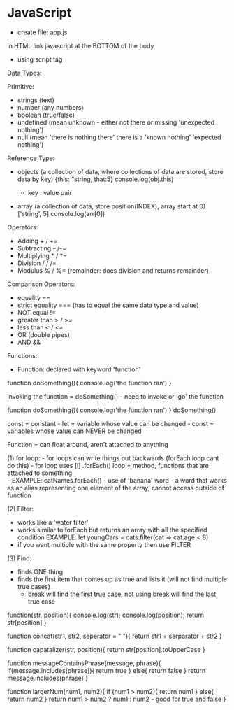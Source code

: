 # JavaScript

- create file: app.js 

in HTML link javascript at the BOTTOM of the body 
- using script tag 


Data Types: 

Primitive:
- strings (text)
- number (any numbers)
- boolean (true/false)
- undefined (mean unknown - either not there or missing 'unexpected nothing')
- null (mean 'there is nothing there' there is a 'known nothing' 'expected nothing')

Reference Type:
- objects (a collection of data, where collections of data are stored, store data by key)
    {this: "string, that:5}
    console.log(obj.this)
    - key : value pair 

- array (a collection of data, store position(INDEX), array start at 0)
    ['string', 5]
    console.log(arr[0])

Operators:
-  Adding + / +=
- Subtracting - /-=
- Multiplying * / *=
- Division /  / /=
- Modulus %  / %= (remainder: does division and returns remainder)

Comparison Operators:
- equality ==
- strict equality === (has to equal the same data type and value)
- NOT equal != 
- greater than > / >=
- less than < / <=
- OR (double pipes)
- AND &&

Functions:
- Function: declared with keyword 'function' 

function doSomething(){
    console.log('the function ran')
}

invoking the function = doSomething()
    - need to invoke or 'go' the function 

function doSomething(){
    console.log('the function ran')
}
doSomething()

<!-- Tuesday -->
const = constant 
    - let = variable whose value can be changed 
    - const = variables whose value can NEVER be changed 

Function = can float around, aren't attached to anything



<!-- NOTE three most common array methods -->
(1) for loop:
    - for loops can  write things out backwards (forEach loop cant do this)
    - for loop uses [i] 
.forEach() loop = method, functions that are attached to something  
    - EXAMPLE: catNames.forEach()
    - use of 'banana' word - a word that works as an alias representing one element of the array, cannot access outside of function 


(2) Filter:
- works like a 'water filter' 
- works similar to forEach but returns an array with all the specified condition 
    EXAMPLE: let youngCars = cats.filter(cat => cat.age < 8)
- if you want multiple with the same property then use FILTER


(3) Find: 
- finds ONE thing 
- finds the first item that comes up as true and lists it (will not find multiple true cases)
    - break will find the first true case, not using break will find the last true case 


<!-- NOTE FIRESIDE notes -->

function(str, position){
    console.log(str);
    console.log(position);
    return str[position]
}

function concat(str1, str2, seperator = " "){
    return str1 + serparator + str2
}

function capatalizer(str, position){
    return str[position].toUpperCase
}

function messageContainsPhrase(message, phrase){
    if(message.includes(phrase)){
        return true
    } else{
        return false
    }
    <!-- One line solution -->
    return message.includes(phrase)
}

function largerNum(num1, num2){
    if (num1 > num2){
        return num1
    } else{
        return num2
    }
    <!-- One line solution  -->
    return num1 > num2 ? num1 : num2  - good for true and false
}








